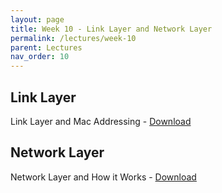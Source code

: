 ```yaml
---
layout: page
title: Week 10 - Link Layer and Network Layer
permalink: /lectures/week-10
parent: Lectures
nav_order: 10
---
```


## Link Layer

Link Layer and Mac Addressing - [Download](https://karthikv1392.github.io/cs3301_osn/slides/OSN_L19.pdf)

## Network Layer

Network Layer and How it Works - [Download](https://karthikv1392.github.io/cs3301_osn/slides/OSN_L20.pdf)
